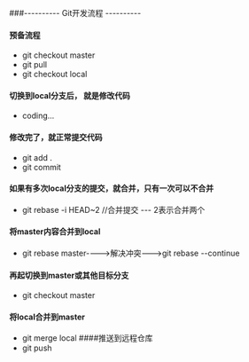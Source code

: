 ###---------- Git开发流程 ----------
#### 预备流程
+ git checkout master
+ git pull
+ git checkout local
#### 切换到local分支后， 就是修改代码
+ coding...
#### 修改完了，就正常提交代码
+ git add .
+ git commit
#### 如果有多次local分支的提交，就合并，只有一次可以不合并
+ git rebase -i HEAD~2  //合并提交 --- 2表示合并两个
#### 将master内容合并到local
+ git rebase master---->解决冲突--->git rebase --continue
#### 再起切换到master或其他目标分支
+ git checkout master
#### 将local合并到master
+ git merge local
####推送到远程仓库
+ git push